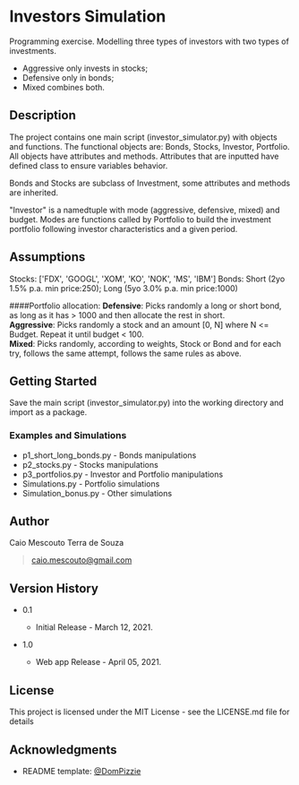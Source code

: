 # Investors Simulation

Programming exercise. Modelling three types of investors with two types of investments.

* Aggressive only invests in stocks;
* Defensive only in bonds;
* Mixed combines both.

## Description

The project contains one main script (investor_simulator.py) with objects and functions.
The functional objects are: Bonds, Stocks, Investor, Portfolio.
All objects have attributes and methods. Attributes that are inputted have defined class to ensure variables behavior.

Bonds and Stocks are subclass of Investment, some attributes and methods are inherited. 

"Investor" is a namedtuple with mode (aggressive, defensive, mixed) and budget.
Modes are functions called by Portfolio to build the investment portfolio following
investor characteristics and a given period.

## Assumptions

Stocks: ['FDX', 'GOOGL', 'XOM', 'KO', 'NOK', 'MS', 'IBM']
Bonds: Short (2yo 1.5% p.a. min price:250); Long (5yo 3.0% p.a. min price:1000)

####Portfolio allocation: 
**Defensive**: Picks randomly a long or short bond, as long as it has > 1000 and then
allocate the rest in short.  
**Aggressive**: Picks randomly a stock and an amount [0, N] where N <= Budget. 
Repeat it until budget < 100.  
**Mixed**: Picks randomly, according to weights, Stock or Bond and for each try, follows the same
attempt, follows the same rules as above.

## Getting Started

Save the main script (investor_simulator.py) into the working directory and import as a package.


### Examples and Simulations

- p1_short_long_bonds.py - Bonds manipulations
- p2_stocks.py - Stocks manipulations
- p3_portfolios.py - Investor and Portfolio manipulations
- Simulations.py - Portfolio simulations
- Simulation_bonus.py - Other simulations

## Author

Caio Mescouto Terra de Souza

>caio.mescouto@gmail.com

## Version History

* 0.1
    * Initial Release - March 12, 2021.
  
* 1.0
  * Web app Release - April 05, 2021.

## License

This project is licensed under the MIT License - see the LICENSE.md file for details

## Acknowledgments

* README template: [@DomPizzie](https://gist.github.com/DomPizzie/7a5ff55ffa9081f2de27c315f5018afc)
